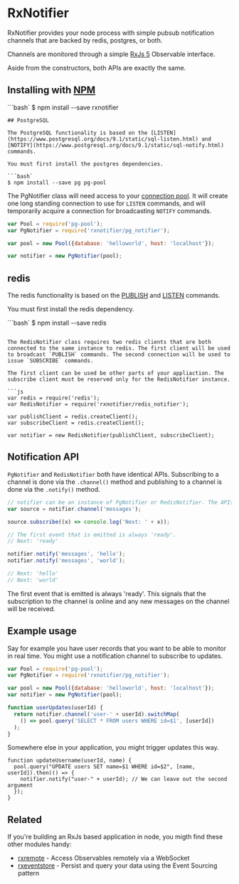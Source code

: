 RxNotifier
==========

RxNotifier provides your node process with simple pubsub notification channels that are backed by redis, postgres, or both.

Channels are monitored through a simple [RxJs 5](https://github.com/ReactiveX/rxjs) Observable interface.

Aside from the constructors, both APIs are exactly the same.

## Installing with [NPM](https://www.npmjs.com/)

```bash`
$ npm install --save rxnotifier
```
## PostgreSQL

The PostgreSQL functionality is based on the [LISTEN](https://www.postgresql.org/docs/9.1/static/sql-listen.html) and [NOTIFY](https://www.postgresql.org/docs/9.1/static/sql-notify.html) commands.

You must first install the postgres dependencies.

```bash`
$ npm install --save pg pg-pool
```

The PgNotifier class will need access to your [connection pool](https://github.com/brianc/node-pg-pool). It will create one long standing connection to use for `LISTEN` commands, and will temporarily acquire a connection for broadcasting `NOTIFY` commands.

```js
var Pool = require('pg-pool');
var PgNotifier = require('rxnotifier/pg_notifier');

var pool = new Pool({database: 'helloworld', host: 'localhost'});

var notifier = new PgNotifier(pool);
```

## redis

The redis functionality is based on the [PUBLISH](https://redis.io/commands/publish) and [LISTEN](https://redis.io/commands/publish) commands.

You must first install the redis dependency.

```bash`
$ npm install --save redis
```

The RedisNotifier class requires two redis clients that are both connected to the same instance to redis. The first client will be used to broadcast `PUBLISH` commands. The second connection will be used to issue `SUBSCRIBE` commands.

The first client can be used be other parts of your appliaction. The subscribe client must be reserved only for the RedisNotifier instance.

```js
var redis = require('redis');
var RedisNotifier = require('rxnotifier/redis_notifier');

var publishClient = redis.createClient();
var subscribeClient = redis.createClient();

var notifier = new RedisNotifier(publishClient, subscribeClient);
```

## Notification API

`PgNotifier` and `RedisNotifier` both have identical APIs. Subscribing to a channel is done via the `.channel()` method and publishing to a channel is done via the `.notify()` method.

```js
// notifier can be an instance of PgNotifier or RedisNotifier. The APIs are the same
var source = notifier.channel('messages');

source.subscribe((x) => console.log('Next: ' + x));

// The first event that is emitted is always 'ready'.
// Next: 'ready'

notifier.notify('messages', 'hello');
notifier.notify('messages', 'world');

// Next: 'hello'
// Next: 'world'
```

The first event that is emitted is always 'ready'. This signals that the subscription to the channel is online and any new messages on the channel will be received.

## Example usage

Say for example you have user records that you want to be able to monitor in real time. You might use a notification channel to subscribe to updates.

```js
var Pool = require('pg-pool');
var PgNotifier = require('rxnotifier/pg_notifier');

var pool = new Pool({database: 'helloworld', host: 'localhost'});
var notifier = new PgNotifier(pool);

function userUpdates(userId) {
  return notifier.channel('user-' + userId).switchMap(
    () => pool.query('SELECT * FROM users WHERE id=$1', [userId])
  );
}
```

Somewhere else in your application, you might trigger updates this way.
```
function updateUsername(userId, name) {
  pool.query("UPDATE users SET name=$1 WHERE id=$2", [name, userId]).then(() => {
    notifier.notify("user-" + userId); // We can leave out the second argument
  });
}
```

## Related

If you're building an RxJs based application in node, you migth find these other modules handy:

  - [rxremote](https://github.com/jbaudanza/rxremote) - Access Observables remotely via a WebSocket
  - [rxeventstore](https://github.com/jbaudanza/rxeventstore) - Persist and query your data using the Event Sourcing pattern
